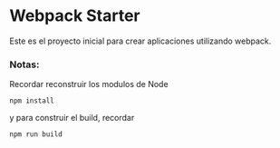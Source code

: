 # Webpack Starter

Este es el proyecto inicial para crear aplicaciones utilizando webpack.

### Notas:
Recordar reconstruir los modulos de Node
```
npm install
```
y para construir el build, recordar 
```
npm run build
```
